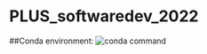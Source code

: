 # PLUS_softwaredev_2022

##Conda environment:
![conda command](https://user-images.githubusercontent.com/98283630/165185988-3e462139-45fd-4256-a5ba-d9dfc3404d0f.JPG)
